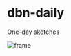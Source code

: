 # dbn-daily

One-day sketches

![frame](https://user-images.githubusercontent.com/185650/222283629-7fa7c2a1-008f-4a39-b2b4-4cc4b1e2f4b7.png)

